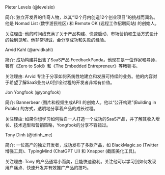 Pieter Levels (@levelsio)

简介: 独立开发界的传奇人物，以其“12个月内创造12个创业项目”的挑战而闻名。他是 Nomad List (数字游民社区) 和 Remote OK (远程工作招聘网站) 的创始人。

关注理由: 他的时间线充满了关于产品构建、快速启动、市场营销和生活方式设计的独到见解。他非常坦诚，会分享成功和失败的经验。

Arvid Kahl (@arvidkahl)

简介: 成功构建并出售了SaaS产品 FeedbackPanda。他现在是一位作家和导师，著有《Zero to Sold》和《The Embedded Entrepreneur》等畅销书。

关注理由: Arvid 专注于分享如何系统性地建立和发展可持续的业务。他的内容对于希望了解SaaS业务从0到1全过程的开发者非常有价值。

Jon Yongfook (@yongfook)

简介: Bannerbear (图片和视频生成API) 的创始人。他以“公开构建”(Building in Public) 的方式，透明地分享着产品的成长过程。

关注理由: 如果你想学习如何独自一人打造一个成功的SaaS产品，并了解其收入增长、技术选型和营销策略，Yongfook的分享不容错过。

Tony Dinh (@tdinh_me)

简介: 一位高产的独立开发者，成功发布了多款产品，如 BlackMagic.so (Twitter增强工具)、TypingMind (ChatGPT UI) 和 Xnapper (截图美化工具)。

关注理由: Tony 的产品通常小而美，且能快速盈利。关注他可以学习到如何发现用户痛点、快速开发并有效推广产品的技巧。

